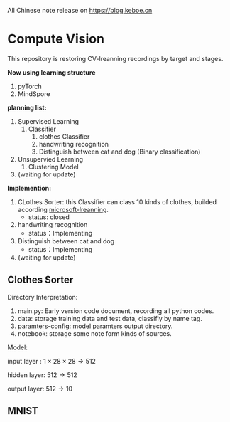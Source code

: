 All Chinese note release on https://blog.keboe.cn

# Compute Vision

This repository is restoring CV-lreanning recordings by target and stages.

**Now using learning structure**

1. pyTorch
2. MindSpore

**planning list:** 

1. Supervised Learning
   1. Classifier
      1. clothes Classifier
      2. handwriting recognition
      3. Distinguish between cat and dog (Binary classification)
2. Unsupervied Learning
   1. Clustering Model
3. (waiting for update)

**Implemention:**

1. CLothes Sorter: this Classifier can class 10 kinds of clothes, builded according [microsoft-lreanning](https://learn.microsoft.com/zh-cn/training/modules/intro-machine-learning-pytorch/3-data).
   - status: closed
2. handwriting recognition
   - status：Implementing
3. Distinguish between cat and dog
   - status：Implementing
4. (waiting for update)

## Clothes Sorter

Directory Interpretation:

1. main.py: Early version code document, recording all python codes.
2. data: storage training data and test data, classifiy by name tag.
3. paramters-config: model paramters output directory.
4. notebook: storage some note form kinds of sources.

Model:

input layer : $1\times 28\times 28 \rightarrow 512$

hidden layer: $512\rightarrow 512$ 

output layer: $512 \rightarrow 10$

## MNIST

